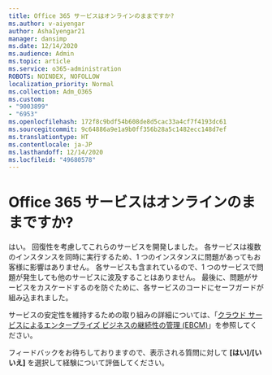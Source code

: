 ```yaml
---
title: Office 365 サービスはオンラインのままですか?
ms.author: v-aiyengar
author: AshaIyengar21
manager: dansimp
ms.date: 12/14/2020
ms.audience: Admin
ms.topic: article
ms.service: o365-administration
ROBOTS: NOINDEX, NOFOLLOW
localization_priority: Normal
ms.collection: Adm_O365
ms.custom:
- "9003899"
- "6953"
ms.openlocfilehash: 172f8c9bdf54b608de8d5cac33a4cf7f4193dc61
ms.sourcegitcommit: 9c64886a9e1a9b0ff356b28a5c1482ecc148d7ef
ms.translationtype: HT
ms.contentlocale: ja-JP
ms.lasthandoff: 12/14/2020
ms.locfileid: "49680578"
---
```

# <a name="will-office-365-services-stay-online"></a>Office 365 サービスはオンラインのままですか?

はい。 回復性を考慮してこれらのサービスを開発しました。 各サービスは複数のインスタンスを同時に実行するため、1 つのインスタンスに問題があってもお客様に影響はありません。 各サービスも含まれているので、1 つのサービスで問題が発生しても他のサービスに波及することはありません。 最後に、問題がサービスをカスケードするのを防ぐために、各サービスのコードにセーフガードが組み込まれました。

サービスの安定性を維持するための取り組みの詳細については、「[クラウド サービスによるエンタープライズ ビジネスの継続性の管理 (EBCM)](https://go.microsoft.com/fwlink/?linkid=2124377)」を参照してください。

フィードバックをお待ちしておりますので、表示される質問に対して **[はい]**/**[いいえ]** を選択して経験について評価してください。